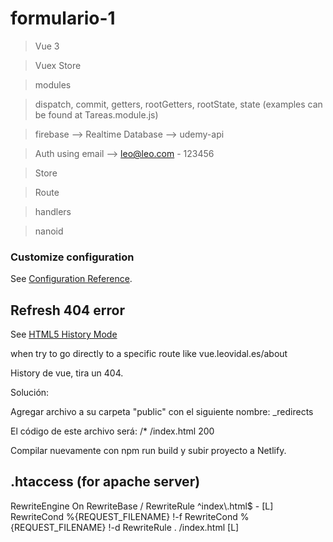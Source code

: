 # formulario-1

> Vue 3

> Vuex Store

> modules

> dispatch, commit, getters, rootGetters, rootState, state (examples can be found at Tareas.module.js)

> firebase --> Realtime Database --> udemy-api

> Auth using email --> leo@leo.com - 123456

> Store

> Route

> handlers

> nanoid

### Customize configuration
See [Configuration Reference](https://cli.vuejs.org/config/).


## Refresh 404 error

See [HTML5 History Mode](https://router.vuejs.org/guide/essentials/history-mode.html#example-server-configurations)

when try to go directly to a specific route like vue.leovidal.es/about

History de vue, tira un 404.

Solución:

Agregar archivo a su carpeta "public" con el siguiente nombre: _redirects

El código de este archivo será: /* /index.html  200

Compilar nuevamente con npm run build y subir proyecto a Netlify.

## .htaccess (for apache server)
<IfModule mod_rewrite.c>
  RewriteEngine On
  RewriteBase /
  RewriteRule ^index\.html$ - [L]
  RewriteCond %{REQUEST_FILENAME} !-f
  RewriteCond %{REQUEST_FILENAME} !-d
  RewriteRule . /index.html [L]
</IfModule>
